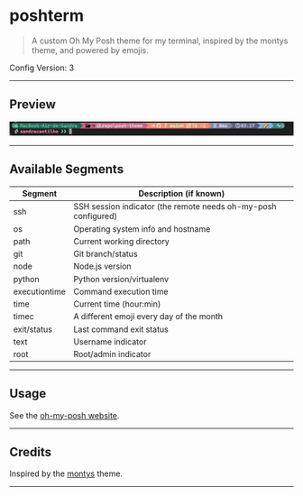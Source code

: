 # poshterm

> A custom Oh My Posh theme for my terminal, inspired by the montys theme, and powered by emojis.

Config Version: 3

---

## Preview

![Theme Preview](./example.png)

---

## Available Segments

| Segment         | Description (if known)                                        |
|-----------------|---------------------------------------------------------------|
| ssh             | SSH session indicator (the remote needs oh-my-posh configured)|
| os              | Operating system info  and hostname                           |
| path            | Current working directory                                     |
| git             | Git branch/status                                             |
| node            | Node.js version                                               |
| python          | Python version/virtualenv                                     |
| executiontime   | Command execution time                                        |
| time            | Current time (hour:min)                                       |
| timec           | A different emoji every day of the month                      |
| exit/status     | Last command exit status                                      |
| text            | Username indicator                                            |
| root            | Root/admin indicator                                          |

---

## Usage

See the [oh-my-posh website](https://ohmyposh.dev/docs/installation/customize).

---

## Credits

Inspired by the [montys](https://github.com/JanDeDobbeleer/oh-my-posh/blob/main/themes/montys.omp.json) theme.

---
